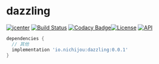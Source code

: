 # dazzling
[![jcenter](https://api.bintray.com/packages/iota9star/nichijou/dazzling/images/download.svg)](https://bintray.com/iota9star/nichijou/dazzling/_latestVersion) [![Build Status](https://travis-ci.org/iota9star/dazzling-android-kt.svg?branch=master)](https://travis-ci.org/iota9star/dazzling-android-kt) [![Codacy Badge](https://api.codacy.com/project/badge/Grade/8a916e4e09e04bea8bc7a3b439e673ed)](https://www.codacy.com/app/iota9star/dazzling-android-kt?utm_source=github.com&amp;utm_medium=referral&amp;utm_content=iota9star/dazzling-android-kt&amp;utm_campaign=Badge_Grade)[![License](https://img.shields.io/hexpm/l/plug.svg)](https://www.apache.org/licenses/LICENSE-2.0.html) [![API](https://img.shields.io/badge/API-16%2B-green.svg?style=flat)](https://android-arsenal.com/api?level=16)
``` gradle
dependencies {
  // 其他
  implementation 'io.nichijou:dazzling:0.0.1'
}
```